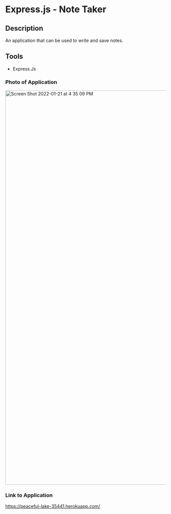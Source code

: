 # Express.js - Note Taker

## Description
An application that can be used to write and save notes. 

## Tools
* Express.Js

### Photo of Application
<img width="1236" alt="Screen Shot 2022-01-21 at 4 35 09 PM" src="https://user-images.githubusercontent.com/92767735/150654757-9e806c50-b9ed-4abf-a6f5-4970d64e0e05.png">

### Link to Application
https://peaceful-lake-35441.herokuapp.com/


